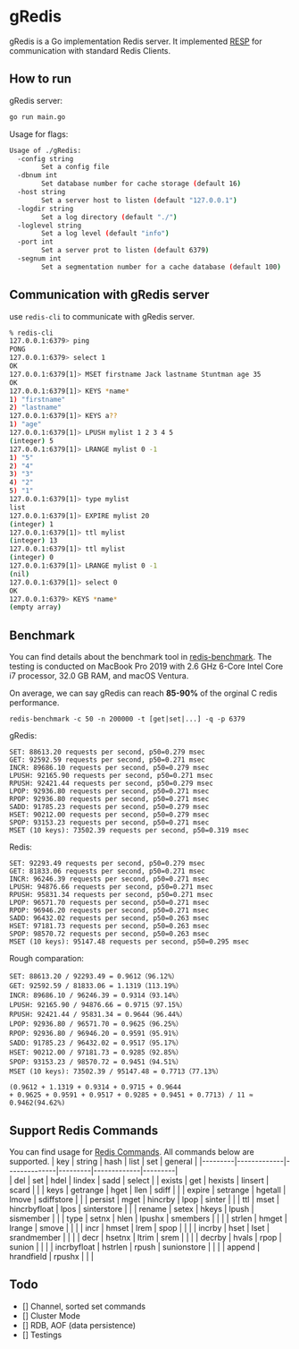 # gRedis
gRedis is a Go implementation Redis server. It implemented [RESP](https://redis.io/docs/reference/protocol-spec/) for communication with standard Redis Clients.

## How to run
gRedis server:
```bash
go run main.go
```

Usage for flags:
```bash
Usage of ./gRedis:
  -config string
        Set a config file
  -dbnum int
        Set database number for cache storage (default 16)
  -host string
        Set a server host to listen (default "127.0.0.1")
  -logdir string
        Set a log directory (default "./")
  -loglevel string
        Set a log level (default "info")
  -port int
        Set a server prot to listen (default 6379)
  -segnum int
        Set a segmentation number for a cache database (default 100)
```

## Communication with gRedis server
use `redis-cli` to communicate with gRedis server.
```bash
% redis-cli
127.0.0.1:6379> ping
PONG
127.0.0.1:6379> select 1
OK
127.0.0.1:6379[1]> MSET firstname Jack lastname Stuntman age 35
OK
127.0.0.1:6379[1]> KEYS *name*
1) "firstname"
2) "lastname"
127.0.0.1:6379[1]> KEYS a??
1) "age"
127.0.0.1:6379[1]> LPUSH mylist 1 2 3 4 5
(integer) 5
127.0.0.1:6379[1]> LRANGE mylist 0 -1
1) "5"
2) "4"
3) "3"
4) "2"
5) "1"
127.0.0.1:6379[1]> type mylist
list
127.0.0.1:6379[1]> EXPIRE mylist 20
(integer) 1
127.0.0.1:6379[1]> ttl mylist
(integer) 13
127.0.0.1:6379[1]> ttl mylist
(integer) 0
127.0.0.1:6379[1]> LRANGE mylist 0 -1
(nil)
127.0.0.1:6379[1]> select 0
OK
127.0.0.1:6379> KEYS *name*
(empty array)
```

## Benchmark
You can find details about the benchmark tool in [redis-benchmark](https://redis.io/docs/management/optimization/benchmarks/).
The testing is conducted on MacBook Pro 2019 with 2.6 GHz 6-Core Intel Core i7 processor, 32.0 GB RAM, and macOS Ventura.

On average, we can say gRedis can reach **85-90%** of the orginal C redis performance.

`redis-benchmark -c 50 -n 200000 -t [get|set|...] -q -p 6379`

gRedis:
```text
SET: 88613.20 requests per second, p50=0.279 msec                   
GET: 92592.59 requests per second, p50=0.271 msec                   
INCR: 89686.10 requests per second, p50=0.279 msec                   
LPUSH: 92165.90 requests per second, p50=0.271 msec                   
RPUSH: 92421.44 requests per second, p50=0.279 msec                   
LPOP: 92936.80 requests per second, p50=0.271 msec                   
RPOP: 92936.80 requests per second, p50=0.271 msec                   
SADD: 91785.23 requests per second, p50=0.279 msec                   
HSET: 90212.00 requests per second, p50=0.279 msec                   
SPOP: 93153.23 requests per second, p50=0.271 msec                   
MSET (10 keys): 73502.39 requests per second, p50=0.319 msec   
```

Redis:
```text
SET: 92293.49 requests per second, p50=0.279 msec                   
GET: 81833.06 requests per second, p50=0.271 msec                   
INCR: 96246.39 requests per second, p50=0.271 msec                   
LPUSH: 94876.66 requests per second, p50=0.271 msec                   
RPUSH: 95831.34 requests per second, p50=0.271 msec                   
LPOP: 96571.70 requests per second, p50=0.271 msec                   
RPOP: 96946.20 requests per second, p50=0.271 msec                   
SADD: 96432.02 requests per second, p50=0.263 msec                   
HSET: 97181.73 requests per second, p50=0.263 msec                    
SPOP: 98570.72 requests per second, p50=0.263 msec                    
MSET (10 keys): 95147.48 requests per second, p50=0.295 msec    
```

Rough comparation:
```text
SET: 88613.20 / 92293.49 = 0.9612（96.12%）
GET: 92592.59 / 81833.06 = 1.1319（113.19%）
INCR: 89686.10 / 96246.39 = 0.9314（93.14%）
LPUSH: 92165.90 / 94876.66 = 0.9715（97.15%）
RPUSH: 92421.44 / 95831.34 = 0.9644（96.44%）
LPOP: 92936.80 / 96571.70 = 0.9625（96.25%）
RPOP: 92936.80 / 96946.20 = 0.9591（95.91%）
SADD: 91785.23 / 96432.02 = 0.9517（95.17%）
HSET: 90212.00 / 97181.73 = 0.9285（92.85%）
SPOP: 93153.23 / 98570.72 = 0.9451（94.51%）
MSET (10 keys): 73502.39 / 95147.48 = 0.7713（77.13%）

(0.9612 + 1.1319 + 0.9314 + 0.9715 + 0.9644 
+ 0.9625 + 0.9591 + 0.9517 + 0.9285 + 0.9451 + 0.7713) / 11 ≈ 0.9462(94.62%)
```


## Support Redis Commands
You can find usage for [Redis Commands](https://redis.io/commands/). All commands below are supported.
| key     | string      | hash         | list    | set         | general |
|---------|-------------|--------------|---------|-------------|---------|   
| del     | set         | hdel         | lindex  | sadd        | select  |
| exists  | get         | hexists      | linsert | scard       |         |
| keys    | getrange    | hget         | llen    | sdiff       |         |
| expire  | setrange    | hgetall      | lmove   | sdiffstore  |         |
| persist | mget        | hincrby      | lpop    | sinter      |         |
| ttl     | mset        | hincrbyfloat | lpos    | sinterstore |         |
| rename  | setex       | hkeys        | lpush   | sismember   |         |
| type    | setnx       | hlen         | lpushx  | smembers    |         |
|         | strlen      | hmget        | lrange  | smove       |         |
|         | incr        | hmset        | lrem    | spop        |         |
|         | incrby      | hset         | lset    | srandmember |         |
|         | decr        | hsetnx       | ltrim   | srem        |         |
|         | decrby      | hvals        | rpop    | sunion      |         |
|         | incrbyfloat | hstrlen      | rpush   | sunionstore |         |
|         | append      | hrandfield   | rpushx  |             |         |

## Todo
+ [] Channel, sorted set commands
+ [] Cluster Mode
+ [] RDB, AOF (data persistence)
+ [] Testings